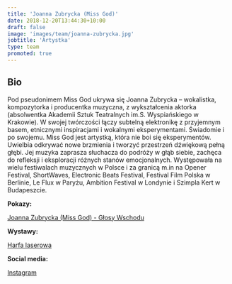 ```yaml
---
title: 'Joanna Zubrycka (Miss God)'
date: 2018-12-20T13:44:30+10:00
draft: false
image: 'images/team/joanna-zubrycka.jpg'
jobtitle: 'Artystka'
type: team
promoted: true
---
```


## Bio

Pod pseudonimem Miss God ukrywa się Joanna Zubrycka – wokalistka, kompozytorka i producentka muzyczna, z wykształcenia aktorka (absolwentka Akademii Sztuk Teatralnych im.S. Wyspiańskiego  w Krakowie). W swojej twórczości łączy subtelną elektronikę z przyjemnym basem, etnicznymi inspiracjami i wokalnymi eksperymentami. Świadomie i po swojemu.
Miss God jest artystką, która nie boi się eksperymentów. Uwielbia odkrywać nowe brzmienia i tworzyć przestrzeń dźwiękową pełną głębi. Jej muzyka zaprasza słuchacza do  podróży w głąb siebie, zachęca do refleksji i eksploracji różnych stanów emocjonalnych.
Występowała na wielu festiwalach muzycznych w Polsce i za granicą m.in na Opener Festival, ShortWaves, Electronic Beats Festival, Festival Film Polska w Berlinie, Le Flux w Paryżu, Ambition Festival w Londynie i Szimpla Kert w Budapeszcie.

**Pokazy:**

[Joanna Zubrycka (Miss God) - Głosy Wschodu](/pokazy/joanna-zubrycka)

**Wystawy:**

[Harfa laserowa](/wystawy/harfa-laserowa)

**Social media:**

[Instagram](https://www.instagram.com/missgodmusic/)